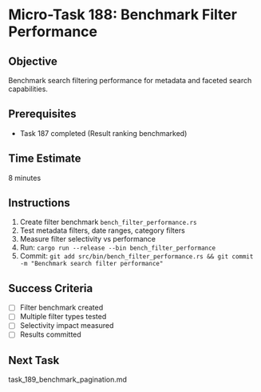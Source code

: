 # Micro-Task 188: Benchmark Filter Performance

## Objective
Benchmark search filtering performance for metadata and faceted search capabilities.

## Prerequisites
- Task 187 completed (Result ranking benchmarked)

## Time Estimate
8 minutes

## Instructions
1. Create filter benchmark `bench_filter_performance.rs`
2. Test metadata filters, date ranges, category filters
3. Measure filter selectivity vs performance
4. Run: `cargo run --release --bin bench_filter_performance`
5. Commit: `git add src/bin/bench_filter_performance.rs && git commit -m "Benchmark search filter performance"`

## Success Criteria
- [ ] Filter benchmark created
- [ ] Multiple filter types tested
- [ ] Selectivity impact measured
- [ ] Results committed

## Next Task
task_189_benchmark_pagination.md